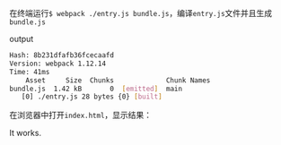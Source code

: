 在终端运行`$ webpack ./entry.js bundle.js`，编译`entry.js`文件并且生成`bundle.js`


output
```bash
Hash: 8b231dfafb36fcecaafd
Version: webpack 1.12.14
Time: 41ms
    Asset     Size  Chunks             Chunk Names
bundle.js  1.42 kB       0  [emitted]  main
   [0] ./entry.js 28 bytes {0} [built]
```

在浏览器中打开`index.html`，显示结果：

It works.
